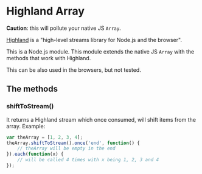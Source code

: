 # Highland Array

__Caution__: this will pollute your native JS `Array`.

[Highland](http://highlandjs.org/) is a "high-level streams library for Node.js and the browser".

This is a Node.js module. This module extends the native JS `Array` with the methods that work with Highland.

This can be also used in the browsers, but not tested.

## The methods

### shiftToStream()

It returns a Highland stream which once consumed, will shift items from the array. Example:

```js
var theArray = [1, 2, 3, 4];
theArray.shiftToStream().once('end', function() {
    // theArray will be empty in the end
}).each(function(x) {
    // will be called 4 times with x being 1, 2, 3 and 4
});
```
